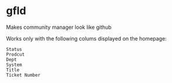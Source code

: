 # gfld
Makes community manager look like github

Works only with the following colums displayed on the homepage:
```
Status
Prodcut
Dept
System
Title
Ticket Number
```
